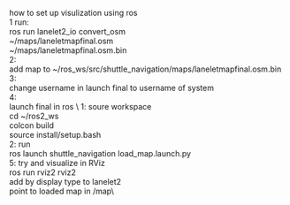 how to set up visulization using ros \
1 run: \
ros run lanelet2_io convert_osm \
  ~/maps/laneletmapfinal.osm \
  ~/maps/laneletmapfinal.osm.bin \
2: \
  add map to ~/ros_ws/src/shuttle_navigation/maps/laneletmapfinal.osm.bin \
3: \
  change username in launch final to username of system \
4: \
  launch final in ros \ 
        1: soure workspace \
              cd ~/ros2_ws \
              colcon build \
              source install/setup.bash \
        2: run \
          ros launch shuttle_navigation load_map.launch.py\
5: try and visualize in RViz\
    ros run rviz2 rviz2\
    add by display type to lanelet2 \
    point to loaded map in /map\
    
    

